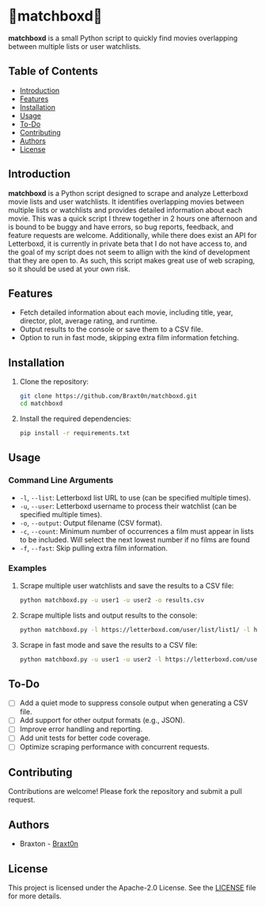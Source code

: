 # 🔗matchboxd🔗

**matchboxd** is a small Python script to quickly find movies overlapping between multiple lists or user watchlists.

## Table of Contents

- [Introduction](#introduction)
- [Features](#features)
- [Installation](#installation)
- [Usage](#usage)
- [To-Do](#to-do)
- [Contributing](#contributing)
- [Authors](#authors)
- [License](#license)

## Introduction

**matchboxd** is a Python script designed to scrape and analyze Letterboxd movie lists and user watchlists. It identifies overlapping movies between multiple lists or watchlists and provides detailed information about each movie. This was a quick script I threw together in 2 hours one afternoon and is bound to be buggy and have errors, so bug reports, feedback, and feature requests are welcome. Additionally, while there does exist an API for Letterboxd, it is currently in private beta that I do not have access to, and the goal of my script does not seem to allign with the kind of development that they are open to. As such, this script makes great use of web scraping, so it should be used at your own risk.

## Features

- Fetch detailed information about each movie, including title, year, director, plot, average rating, and runtime.
- Output results to the console or save them to a CSV file.
- Option to run in fast mode, skipping extra film information fetching.

## Installation

1. Clone the repository:
    ```sh
    git clone https://github.com/Braxt0n/matchboxd.git
    cd matchboxd
    ```

2. Install the required dependencies:
    ```sh
    pip install -r requirements.txt
    ```

## Usage

### Command Line Arguments

- `-l`, `--list`: Letterboxd list URL to use (can be specified multiple times).
- `-u`, `--user`: Letterboxd username to process their watchlist (can be specified multiple times).
- `-o`, `--output`: Output filename (CSV format).
- `-c`, `--count`: Minimum number of occurrences a film must appear in lists to be included. Will select the next lowest number if no films are found
- `-f`, `--fast`: Skip pulling extra film information.

### Examples

1. Scrape multiple user watchlists and save the results to a CSV file:
    ```sh
    python matchboxd.py -u user1 -u user2 -o results.csv
    ```

2. Scrape multiple lists and output results to the console:
    ```sh
    python matchboxd.py -l https://letterboxd.com/user/list/list1/ -l https://letterboxd.com/user/list/list2/
    ```

3. Scrape in fast mode and save the results to a CSV file:
    ```sh
    python matchboxd.py -u user1 -u user2 -l https://letterboxd.com/user/list/list1/ -o results.csv -f
    ```

## To-Do

- [ ] Add a quiet mode to suppress console output when generating a CSV file.
- [ ] Add support for other output formats (e.g., JSON).
- [ ] Improve error handling and reporting.
- [ ] Add unit tests for better code coverage.
- [ ] Optimize scraping performance with concurrent requests.

## Contributing

Contributions are welcome! Please fork the repository and submit a pull request.

## Authors

- Braxton - [Braxt0n](https://github.com/yourusername)

## License

This project is licensed under the Apache-2.0 License. See the [LICENSE](LICENSE) file for more details.
